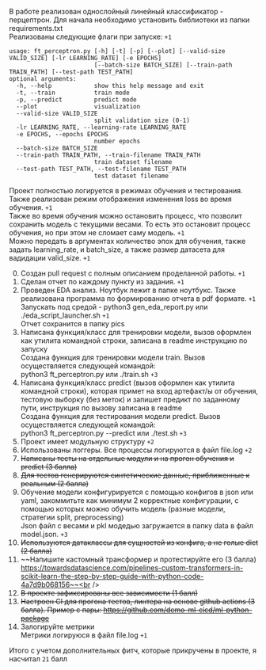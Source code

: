 В работе реализован однослойный линейный классификатор - перцептрон. Для начала необходимо установить библиотеки из папки requirements.txt<br />
Реализованы следующие флаги при запуске: ```+1```<br />
```
usage: ft_perceptron.py [-h] [-t] [-p] [--plot] [--valid-size VALID_SIZE] [-lr LEARNING_RATE] [-e EPOCHS]
                        [--batch-size BATCH_SIZE] [--train-path TRAIN_PATH] [--test-path TEST_PATH]
optional arguments:
  -h, --help            show this help message and exit
  -t, --train           train mode
  -p, --predict         predict mode
  --plot                visualization
  --valid-size VALID_SIZE
                        split validation size (0-1)
  -lr LEARNING_RATE, --learning-rate LEARNING_RATE
  -e EPOCHS, --epochs EPOCHS
                        number epochs
  --batch-size BATCH_SIZE
  --train-path TRAIN_PATH, --train-filename TRAIN_PATH
                        train dataset filename
  --test-path TEST_PATH, --test-filename TEST_PATH
                        test dataset filename
```
Проект полностью логируется в режимах обучения и тестирования.<br /> 
Также реализован режим отображения изменения loss во время обучения. ```+1```<br />
Также во время обучения можно остановить процесс, что позволит сохранить модель с текущими весами. То есть это остановит процесс обучения, но при этом не сломает саму модель. ```+1```<br />
Можно передать в аргументах количество эпох для обучения, также задать learning_rate, и  batch_size, а также размер датасета для вадидации valid_size. ```+1```<br />

0. Создан pull request c полным описанием проделанной работы. ```+1```<br />
1. Сделан отчет по каждому пункту из задания. ```+1```<br />
2. Проведен EDA анализ. Ноутбук лежит в папке ноутбукс. Также реализована программа по формированию отчета в pdf формате. ```+1```<br />
Запускать под средой - python3 gen_eda_report.py или ./eda_script_launcher.sh ```+1```<br />
Отчет сохранится в папку pics<br />
3. Написана функция/класс для тренировки модели, вызов оформлен как утилита командной строки, записана в readme инструкцию по запуску<br />
Создана функция для тренировки модели train. Вызов осуществляется следующей командой:<br />
python3 ft_perceptron.py или ./train.sh ```+3```<br />
4. Написана функция/класс predict (вызов оформлен как утилита командной строки), которая примет на вход артефакт/ы от обучения, тестовую выборку (без меток) и запишет предикт по заданному пути, инструкция по вызову записана в readme<br />
Создана функция для тестирования модели predict. Вызов осуществляется следующей командой:<br />
python3 ft_perceptron.py --predict или ./test.sh ```+3```<br />
5. Проект имеет модульную структуру ```+2```<br />
6. Использованы логгеры. Все процессы логируются в файл file.log ```+2```<br />
7. ~~Написаны тесты на отдельные модули и на прогон обучения и predict (3 балла)~~<br />
8. ~~Для тестов генерируются синтетические данные, приближенные к реальным (2 балла)~~<br />
9. Обучение модели конфигурируется с помощью конфигов в json или yaml, закоммитьте как минимум 2 корректные конфигурации, с помощью которых можно обучить модель (разные модели, стратегии split, preprocessing)<br />
Json файл с весами и pkl модедью загружается в папку data в файл model.json. ```+3``` <br />
10. ~~Используются датаклассы для сущностей из конфига, а не голые dict (2 балла)~~<br />
11. ~~Напишите кастомный трансформер и протестируйте его (3 балла) https://towardsdatascience.com/pipelines-custom-transformers-in-scikit-learn-the-step-by-step-guide-with-python-code-4a7d9b068156~~<br />
12. ~~В проекте зафиксированы все зависимости (1 балл)~~<br />
13. ~~Настроен CI для прогона тестов, линтера на основе github actions (3 балла). Пример с пары: https://github.com/demo-ml-cicd/ml-python-package~~
14. Залогируйте метрики<br />
Метрики логируюся в файл file.log ```+1```<br />


Итого с учетом дополнительных фитч, которые прикручены в проекте, я насчитал ```21``` балл<br />
